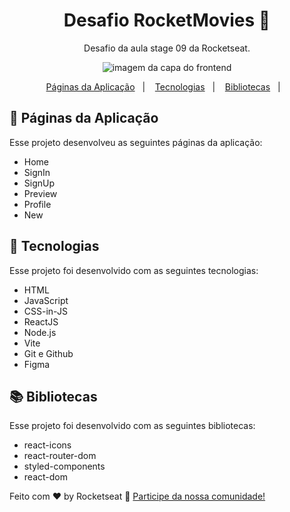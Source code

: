 <h1 align="center"> Desafio RocketMovies 🎥</h1>

<p align="center">
Desafio da aula stage 09 da Rocketseat.
</p>

<p align="center">
  <img alt="imagem da capa do frontend" src="./github/tema.png">
</p>

<p align="center">
  <a href="#-páginas">Páginas da Aplicação</a>&nbsp;&nbsp;&nbsp;|&nbsp;&nbsp;&nbsp;
  <a href="#-tecnologias">Tecnologias</a>&nbsp;&nbsp;&nbsp;|&nbsp;&nbsp;&nbsp;
  <a href="#-bibliotecas">Bibliotecas</a>&nbsp;&nbsp;&nbsp;|&nbsp;&nbsp;&nbsp;
</p>

## 📄 Páginas da Aplicação

Esse projeto desenvolveu as seguintes páginas da aplicação:

- Home
- SignIn
- SignUp
- Preview
- Profile
- New  

## 🚀 Tecnologias

Esse projeto foi desenvolvido com as seguintes tecnologias:

- HTML
- JavaScript
- CSS-in-JS
- ReactJS
- Node.js
- Vite
- Git e Github
- Figma
  
## 📚 Bibliotecas

Esse projeto foi desenvolvido com as seguintes bibliotecas:

- react-icons
- react-router-dom
- styled-components
- react-dom

Feito com ♥ by Rocketseat :wave: [Participe da nossa comunidade!](https://discord.gg/rocketseat)

